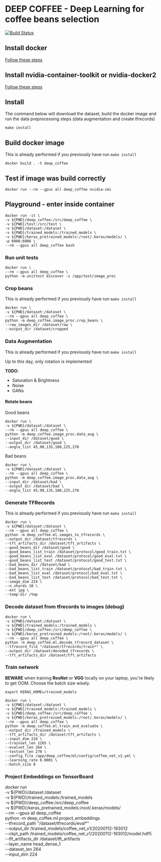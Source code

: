 # DEEP COFFEE - Deep Learning for coffee beans selection
[![Build Status](https://travis-ci.com/Tauranis/deep_coffee.svg?branch=master)](https://travis-ci.com/Tauranis/deep_coffee)

## Install docker

[Follow these steps](https://docs.docker.com/install/linux/docker-ce/ubuntu/)

## Install nvidia-container-toolkit or nvidia-docker2

[Follow these steps](https://github.com/NVIDIA/nvidia-docker)

## Install

The command below will download the dataset, build the docker image and run the data preprocessing steps (data augmentation and create tfrecords)

``` 
make install
```

## Build docker image

This is already performed if you previously have run `make install` 

``` 
docker build . -t deep_coffee
```

## Test if image was build correctly

``` 
docker run --rm --gpus all deep_coffee nvidia-smi
```

## Playground - enter inside container

``` 
docker run -it \
-v ${PWD}/deep_coffee:/src/deep_coffee \
-v ${PWD}/test:/src/test \
-v ${PWD}/dataset:/dataset \
-v ${PWD}/trained_models:/trained_models \
-v ${PWD}/keras_pretrained_models:/root/.keras/models/ \
-p 6006:6006 \
--rm --gpus all deep_coffee bash
```

### Run unit tests

``` 
docker run \
--rm --gpus all deep_coffee \
python -m unittest discover -s /app/test/image_proc
```

### Crop beans

This is already performed if you previously have run `make install` 

``` 
docker run \
-v ${PWD}/dataset:/dataset \
--rm --gpus all deep_coffee \
python -m deep_coffee.image_proc.crop_beans \
--raw_images_dir /dataset/raw \
--output_dir /dataset/cropped
```

### Data Augmentation

This is already performed if you previously have run `make install` 

Up to this day, only rotation is implemented

**TODO**:

* Saturation & Brightness
* Noise
* GANs

#### Rotate beans

Good beans

``` 
docker run \
-v ${PWD}/dataset:/dataset \
--rm --gpus all deep_coffee \
python -m deep_coffee.image_proc.data_aug \
--input_dir /dataset/good \
--output_dir /dataset/good \
--angle_list 45,90,135,180,225,270
```

Bad beans

``` 
docker run \
-v ${PWD}/dataset:/dataset \
--rm --gpus all deep_coffee \
python -m deep_coffee.image_proc.data_aug \
--input_dir /dataset/bad \
--output_dir /dataset/bad \
--angle_list 45,90,135,180,225,270
```

### Generate TFRecords

This is already performed if you previously have run `make install` 

``` 
docker run \
-v ${PWD}/dataset:/dataset \
--rm --gpus all deep_coffee \
python -m deep_coffee.ml.images_to_tfrecords \
--output_dir /dataset/tfrecords \
--tft_artifacts_dir /dataset/tft_artifacts \
--good_beans_dir /dataset/good \
--good_beans_list_train /dataset/protocol/good_train.txt \
--good_beans_list_eval /dataset/protocol/good_eval.txt \
--good_beans_list_test /dataset/protocol/good_test.txt \
--bad_beans_dir /dataset/bad \
--bad_beans_list_train /dataset/protocol/bad_train.txt \
--bad_beans_list_eval /dataset/protocol/bad_eval.txt \
--bad_beans_list_test /dataset/protocol/bad_test.txt \
--image_dim 224 \
--n_shards 10 \
--ext jpg \
--temp-dir /tmp
```

### Decode dataset from tfrecords to images (debug)
```
docker run \
-v ${PWD}/dataset:/dataset \
-v ${PWD}/trained_models:/trained_models \
-v ${PWD}/deep_coffee:/src/deep_coffee \
-v ${PWD}/keras_pretrained_models:/root/.keras/models/ \
--rm --gpus all deep_coffee \
python -m deep_coffee.ml.decode_tfrecord_dataset \
--tfrecord_file "/dataset/tfrecords/train*" \
--output_dir /dataset/decoded_tfrecords \
--tft_artifacts_dir /dataset/tft_artifacts
```

### Train network

**BEWARE** when training **ResNet** or **VGG** locally on your laptop, you're likely to get OOM. Choose the batch size wisely.

``` 
export KERAS_HOME=/trained_models

docker run \
-v ${PWD}/dataset:/dataset \
-v ${PWD}/trained_models:/trained_models \
-v ${PWD}/deep_coffee:/src/deep_coffee \
-v ${PWD}/keras_pretrained_models:/root/.keras/models/ \
--rm --gpus all deep_coffee \
python -m deep_coffee.ml.train_and_evaluate \
--output_dir /trained_models \
--tft_artifacts_dir /dataset/tft_artifacts \
--input_dim 224 \
--trainset_len 1265 \
--evalset_len 264 \
--testset_len 278 \
--config_file /app/deep_coffee/ml/config/coffee_net_v1.yml \
--learning_rate 0.0001 \
--batch_size 8
```

### Project Embeddings on TensorBoard

docker run \
-v ${PWD}/dataset:/dataset \
-v ${PWD}/trained_models:/trained_models \
-v ${PWD}/deep_coffee:/src/deep_coffee \
-v ${PWD}/keras_pretrained_models:/root/.keras/models/ \
--rm --gpus all deep_coffee \
python -m deep_coffee.ml.project_embeddings \
--tfrecord_path "/dataset/tfrecords/eval*" \
--output_dir /trained_models/coffee_net_v1/20200112-193012 \
--ckpt_path /trained_models/coffee_net_v1/20200112-193012/model.hdf5 \
--tft_artifacts_dir /dataset/tft_artifacts \
--layer_name head_dense_1 \
--dataset_len 264 \
--input_dim 224